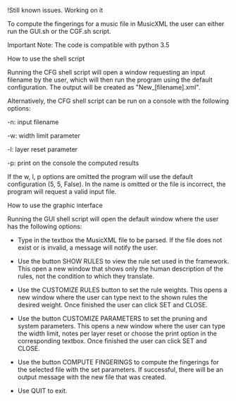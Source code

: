 !Still known issues. Working on it

To compute the fingerings for a music file in MusicXML the user can either run the GUI.sh or the CGF.sh script. 

Important Note: The code is compatible with python 3.5

How to use the shell script

Running the CFG shell script will open a window requesting an input filename by the user, which will then run the program using the default configuration. The output will be created as "New_[filename].xml".

Alternatively, the CFG shell script can be run on a console with the following options:

-n: input filename

-w: width limit parameter

-l: layer reset parameter

-p: print on the console the computed results

If the w, l, p options are omitted the program will use the default configuration (5, 5, False). In the name is omitted or the file is incorrect, the program will request a valid input file.

How to use the graphic interface 

Running the GUI shell script will open the default window where the user has the following options:

- Type in the textbox the MusicXML file to be parsed. 
If the file does not exist or is invalid, a message will notify the user.

- Use the button SHOW RULES to view the rule set used in the framework. 
This open a new window that shows only the human description of the rules, not the condition to which they translate.

- Use the CUSTOMIZE RULES button to set the rule weights. 
This opens a new window where the user can type next to the shown rules the desired weight.
Once finished the user can click SET and CLOSE.

- Use the button CUSTOMIZE PARAMETERS to set the pruning and system parameters.
This opens a new window where the user can type the width limit, notes per layer reset or choose the print option in the corresponding textbox.
Once finished the user can click SET and CLOSE.

- Use the button COMPUTE FINGERINGS to compute the fingerings for the selected file with the set parameters. If successful, there will be an output message with the new file that was created.

- Use QUIT to exit.

